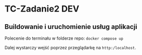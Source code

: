 # TC-Zadanie2 DEV
## Buildowanie i uruchomienie usług aplikacji
Polecenie do terminału w folderze repo: `docker compose up`

Dalej wystarczy wejść poprzez przeglądarkę na `http:/localhost`.
